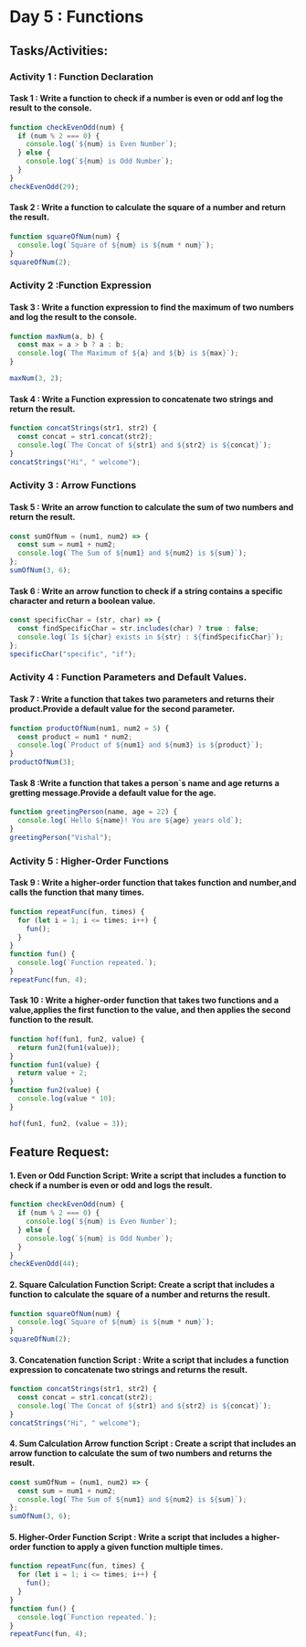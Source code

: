 # Day 5 : Functions

## Tasks/Activities:

### Activity 1 : Function Declaration

#### Task 1 : Write a function to check if a number is even or odd anf log the result to the console.

```js
function checkEvenOdd(num) {
  if (num % 2 === 0) {
    console.log(`${num} is Even Number`);
  } else {
    console.log(`${num} is Odd Number`);
  }
}
checkEvenOdd(29);
```

#### Task 2 : Write a function to calculate the square of a number and return the result.

```js
function squareOfNum(num) {
  console.log(`Square of ${num} is ${num * num}`);
}
squareOfNum(2);
```

### Activity 2 :Function Expression

#### Task 3 : Write a function expression to find the maximum of two numbers and log the result to the console.

```js
function maxNum(a, b) {
  const max = a > b ? a : b;
  console.log(`The Maximum of ${a} and ${b} is ${max}`);
}

maxNum(3, 2);
```

#### Task 4 : Write a Function expression to concatenate two strings and return the result.

```js
function concatStrings(str1, str2) {
  const concat = str1.concat(str2);
  console.log(`The Concat of ${str1} and ${str2} is ${concat}`);
}
concatStrings("Hi", " welcome");
```

### Activity 3 : Arrow Functions

#### Task 5 : Write an arrow function to calculate the sum of two numbers and return the result.

```js
const sumOfNum = (num1, num2) => {
  const sum = num1 + num2;
  console.log(`The Sum of ${num1} and ${num2} is ${sum}`);
};
sumOfNum(3, 6);
```

#### Task 6 : Write an arrow function to check if a string contains a specific character and return a boolean value.

```js
const specificChar = (str, char) => {
  const findSpecificChar = str.includes(char) ? true : false;
  console.log(`Is ${char} exists in ${str} : ${findSpecificChar}`);
};
specificChar("specific", "if");
```

### Activity 4 : Function Parameters and Default Values.

#### Task 7 : Write a function that takes two parameters and returns their product.Provide a default value for the second parameter.

```js
function productOfNum(num1, num2 = 5) {
  const product = num1 * num2;
  console.log(`Product of ${num1} and ${num3} is ${product}`);
}
productOfNum(3);
```

#### Task 8 :Write a function that takes a person`s name and age returns a gretting message.Provide a default value for the age.

```js
function greetingPerson(name, age = 22) {
  console.log(`Hello ${name}! You are ${age} years old`);
}
greetingPerson("Vishal");
```

### Activity 5 : Higher-Order Functions

#### Task 9 : Write a higher-order function that takes function and number,and calls the function that many times.

```js
function repeatFunc(fun, times) {
  for (let i = 1; i <= times; i++) {
    fun();
  }
}
function fun() {
  console.log(`Function repeated.`);
}
repeatFunc(fun, 4);
```

#### Task 10 : Write a higher-order function that takes two functions and a value,applies the first function to the value, and then applies the second function to the result.

```js
function hof(fun1, fun2, value) {
  return fun2(fun1(value));
}
function fun1(value) {
  return value + 2;
}
function fun2(value) {
  console.log(value * 10);
}

hof(fun1, fun2, (value = 3));
```

## Feature Request:

#### 1. Even or Odd Function Script: Write a script that includes a function to check if a number is even or odd and logs the result.

```js
function checkEvenOdd(num) {
  if (num % 2 === 0) {
    console.log(`${num} is Even Number`);
  } else {
    console.log(`${num} is Odd Number`);
  }
}
checkEvenOdd(44);
```

#### 2. Square Calculation Function Script: Create a script that includes a function to calculate the square of a number and returns the result.

```js
function squareOfNum(num) {
  console.log(`Square of ${num} is ${num * num}`);
}
squareOfNum(2);
```

#### 3. Concatenation function Script : Write a script that includes a function expression to concatenate two strings and returns the result.

```js
function concatStrings(str1, str2) {
  const concat = str1.concat(str2);
  console.log(`The Concat of ${str1} and ${str2} is ${concat}`);
}
concatStrings("Hi", " welcome");
```

#### 4. Sum Calculation Arrow function Script : Create a script that includes an arrow function to calculate the sum of two numbers and returns the result.

```js
const sumOfNum = (num1, num2) => {
  const sum = num1 + num2;
  console.log(`The Sum of ${num1} and ${num2} is ${sum}`);
};
sumOfNum(3, 6);
```

#### 5. Higher-Order Function Script : Write a script that includes a higher-order function to apply a given function multiple times.

```js
function repeatFunc(fun, times) {
  for (let i = 1; i <= times; i++) {
    fun();
  }
}
function fun() {
  console.log(`Function repeated.`);
}
repeatFunc(fun, 4);
```
